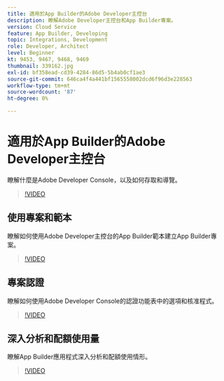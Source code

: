 ```yaml
---
title: 適用於App Builder的Adobe Developer主控台
description: 瞭解Adobe Developer主控台和App Builder專案。
version: Cloud Service
feature: App Builder, Developing
topic: Integrations, Development
role: Developer, Architect
level: Beginner
kt: 9453, 9467, 9468, 9469
thumbnail: 339162.jpg
exl-id: bf358ead-cd39-4284-86d5-5b4ab0cf1ae3
source-git-commit: 646ca4f4a441bf1565558002dcd6f96d3e228563
workflow-type: tm+mt
source-wordcount: '87'
ht-degree: 0%

---
```


# 適用於App Builder的Adobe Developer主控台

瞭解什麼是Adobe Developer Console，以及如何存取和導覽。

>[!VIDEO](https://video.tv.adobe.com/v/339162/?quality=12&learn=on)

## 使用專案和範本

瞭解如何使用Adobe Developer主控台的App Builder範本建立App Builder專案。

>[!VIDEO](https://video.tv.adobe.com/v/339163/?quality=12&learn=on)

## 專案認證

瞭解如何使用Adobe Developer Console的認證功能表中的選項和核准程式。

>[!VIDEO](https://video.tv.adobe.com/v/339164/?quality=12&learn=on)

## 深入分析和配額使用量

瞭解App Builder應用程式深入分析和配額使用情形。

>[!VIDEO](https://video.tv.adobe.com/v/339165/?quality=12&learn=on)
